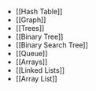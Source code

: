 -  [[Hash Table]]
- [[Graph]]
- [[Trees]]
- [[Binary Tree]]
- [[Binary Search Tree]]
- [[Queue]]
- [[Arrays]] 
- [[Linked Lists]] 
- [[Array List]] 